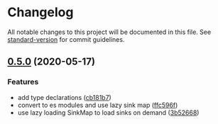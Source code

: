 # Changelog

All notable changes to this project will be documented in this file. See [standard-version](https://github.com/conventional-changelog/standard-version) for commit guidelines.

## [0.5.0](https://github.com/rdf-esm/formats-common/compare/v2.1.0...v0.5.0) (2020-05-17)


### Features

* add type declarations ([cb181b7](https://github.com/rdf-esm/formats-common/commit/cb181b70465f26b6402622049c2de88950e6233b))
* convert to es modules and use lazy sink map ([ffc596f](https://github.com/rdf-esm/formats-common/commit/ffc596f1e535d38c014f7e0c87201182303f9fa7))
* use lazy loading SinkMap to load sinks on demand ([3b52668](https://github.com/rdf-esm/formats-common/commit/3b526681c395ff703943339dd6a6e774581b608b))
